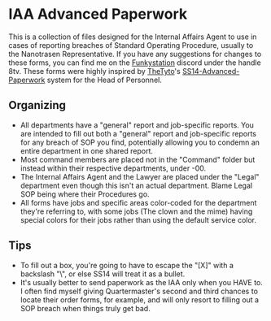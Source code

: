 # IAA Advanced Paperwork
This is a collection of files designed for the Internal Affairs Agent to use in cases of reporting breaches of Standard Operating Procedure, usually to the Nanotrasen Representative. If you have any suggestions for changes to these forms, you can find me on the [Funkystation](https://funkystation.org/ "Funkystation") discord under the handle 8tv. These forms were highly inspired by [TheTyto](https://github.com/TheTyto)'s [SS14-Advanced-Paperwork](https://github.com/TheTyto/SS14-Advanced-Paperwork "SS14-Advanced-Paperwork") system for the Head of Personnel.
## Organizing
* All departments have a "general" report and job-specific reports. You are intended to fill out both a "general" report and job-specific reports for any breach of SOP you find, potentially allowing you to condemn an entire department in one shared report.
* Most command members are placed not in the "Command" folder but instead within their respective departments, under -00.
* The Internal Affairs Agent and the Lawyer are placed under the "Legal" department even though this isn't an actual department. Blame Legal SOP being where their Procedures go.
* All forms have jobs and specific areas color-coded for the department they're referring to, with some jobs (The clown and the mime) having special colors for their jobs rather than using the default service color.
## Tips
* To fill out a box, you're going to have to escape the "[X]" with a backslash "\\", or else SS14 will treat it as a bullet.
* It's usually better to send paperwork as the IAA only when you HAVE to. I often find myself giving Quartermaster's second and third chances to locate their order forms, for example, and will only resort to filling out a SOP breach when things truly get bad.
